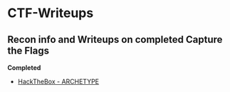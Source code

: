 # CTF-Writeups
## Recon info and Writeups on completed Capture the Flags

**Completed**
* [HackTheBox - ARCHETYPE](https://github.com/Take-A-Breath/CTF-Writeups/blob/main/Archetype/ArchetypeWriteUp.md)

